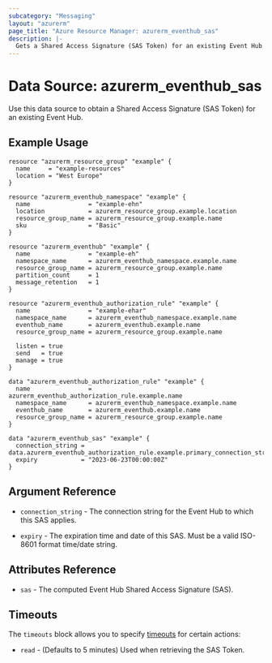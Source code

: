 ```yaml
---
subcategory: "Messaging"
layout: "azurerm"
page_title: "Azure Resource Manager: azurerm_eventhub_sas"
description: |-
  Gets a Shared Access Signature (SAS Token) for an existing Event Hub.
---
```


# Data Source: azurerm_eventhub_sas

Use this data source to obtain a Shared Access Signature (SAS Token) for an existing Event Hub.

## Example Usage

```hcl
resource "azurerm_resource_group" "example" {
  name     = "example-resources"
  location = "West Europe"
}

resource "azurerm_eventhub_namespace" "example" {
  name                = "example-ehn"
  location            = azurerm_resource_group.example.location
  resource_group_name = azurerm_resource_group.example.name
  sku                 = "Basic"
}

resource "azurerm_eventhub" "example" {
  name                = "example-eh"
  namespace_name      = azurerm_eventhub_namespace.example.name
  resource_group_name = azurerm_resource_group.example.name
  partition_count     = 1
  message_retention   = 1
}

resource "azurerm_eventhub_authorization_rule" "example" {
  name                = "example-ehar"
  namespace_name      = azurerm_eventhub_namespace.example.name
  eventhub_name       = azurerm_eventhub.example.name
  resource_group_name = azurerm_resource_group.example.name

  listen = true
  send   = true
  manage = true
}

data "azurerm_eventhub_authorization_rule" "example" {
  name                = azurerm_eventhub_authorization_rule.example.name
  namespace_name      = azurerm_eventhub_namespace.example.name
  eventhub_name       = azurerm_eventhub.example.name
  resource_group_name = azurerm_resource_group.example.name
}

data "azurerm_eventhub_sas" "example" {
  connection_string = data.azurerm_eventhub_authorization_rule.example.primary_connection_string
  expiry            = "2023-06-23T00:00:00Z"
}
```

## Argument Reference

* `connection_string` - The connection string for the Event Hub to which this SAS applies.

* `expiry` - The expiration time and date of this SAS. Must be a valid ISO-8601 format time/date string.

## Attributes Reference

* `sas` - The computed Event Hub Shared Access Signature (SAS).

## Timeouts

The `timeouts` block allows you to specify [timeouts](https://developer.hashicorp.com/terraform/language/resources/configure#define-operation-timeouts) for certain actions:

* `read` - (Defaults to 5 minutes) Used when retrieving the SAS Token.
